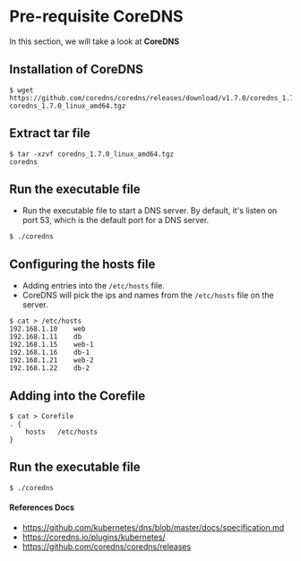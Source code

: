 # Pre-requisite CoreDNS

  

In this section, we will take a look at **CoreDNS**

## Installation of CoreDNS

```
$ wget https://github.com/coredns/coredns/releases/download/v1.7.0/coredns_1.7.0_linux_amd64.tgz
coredns_1.7.0_linux_amd64.tgz

```

## Extract tar file

```
$ tar -xzvf coredns_1.7.0_linux_amd64.tgz
coredns
```

## Run the executable file

- Run the executable file to start a DNS server. By default, it's listen on port 53, which is the default port for a DNS server.

```
$ ./coredns

```

## Configuring the hosts file

- Adding entries into the `/etc/hosts` file.
- CoreDNS will pick the ips and names from the `/etc/hosts` file on the server.

```
$ cat > /etc/hosts
192.168.1.10    web
192.168.1.11    db
192.168.1.15    web-1
192.168.1.16    db-1
192.168.1.21    web-2
192.168.1.22    db-2
```

## Adding into the Corefile

```
$ cat > Corefile
. {
	hosts   /etc/hosts
}

```

## Run the executable file

```
$ ./coredns

```


#### References Docs

- https://github.com/kubernetes/dns/blob/master/docs/specification.md
- https://coredns.io/plugins/kubernetes/
- https://github.com/coredns/coredns/releases
